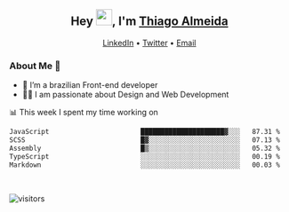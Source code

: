 

<h2 align="center">Hey <img src="https://github.com/TheDudeThatCode/TheDudeThatCode/blob/master/Assets/Hi.gif" width="29">, I'm <a href="https://www.linkedin.com/in/thiago-almeida-69785569/">Thiago Almeida</a></h2>
<p align="center">
  <a href="https://www.linkedin.com/in/thiago-almeida-69785569/">LinkedIn</a> •
  <a href="https://twitter.com/thiagoloal">Twitter</a> •
  <a href="mailto:thiagoloal@gmail.com">Email</a>
</p>

### About Me 🚀
- 🌱  I’m a brazilian Front-end developer</br>
- 👨‍💻  I am passionate about Design and Web Development</br>

<!-- ![Thiago Almeida github stats](https://github-readme-stats.vercel.app/api?username=thiagoloal&show_icons=true&hide_border=true)&nbsp;&nbsp; -->

📊 This week I spent my time working on
<!--START_SECTION:waka-->

```txt
JavaScript                       █████████████████████▓░░░   87.31 %
SCSS                             █▓░░░░░░░░░░░░░░░░░░░░░░░   07.13 %
Assembly                         █▒░░░░░░░░░░░░░░░░░░░░░░░   05.32 %
TypeScript                       ░░░░░░░░░░░░░░░░░░░░░░░░░   00.19 %
Markdown                         ░░░░░░░░░░░░░░░░░░░░░░░░░   00.03 %
```

<!--END_SECTION:waka-->

<br />

![visitors](https://visitor-badge.laobi.icu/badge?page_id=thiagoloal.thiagoloal)
